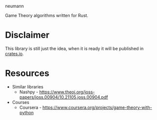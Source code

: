neumann

Game Theory algorithms written for Rust.

# Disclaimer

This library is still just the idea, when it is ready it will be published in [crates.io](www.crates.io).

# Resources

- Similar libraries 
  - Nashpy - https://www.theoj.org/joss-papers/joss.00904/10.21105.joss.00904.pdf
- Courses
  - Coursera - https://www.coursera.org/projects/game-theory-with-python